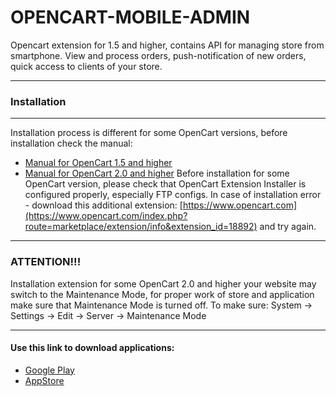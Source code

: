 OPENCART-MOBILE-ADMIN 
=====================
Opencart extension for 1.5 and higher, contains API for managing store from smartphone.
View and process orders, push-notification of new orders, quick access to clients of your store. 
***

###  Installation
***
Installation process is different for some OpenCart versions, before installation check the manual:
* [Manual for OpenCart 1.5 and higher](https://opencartapp.pro/opencart-15/)
* [Manual for OpenCart 2.0 and higher](https://opencartapp.pro/opencart-20/)
Before installation for some OpenCart version, please check that OpenCart Extension Installer is configured properly,
especially FTP configs.
In case of installation error - download this additional extension: [https://www.opencart.com](https://www.opencart.com/index.php?route=marketplace/extension/info&extension_id=18892) and try again.

***
### ATTENTION!!!
Installation extension for some OpenCart 2.0 and higher your website may switch to the Maintenance Mode, for proper work of store and application make sure that Maintenance Mode is turned off. 
To make sure: System -> Settings -> Edit -> Server -> Maintenance Mode
***

#### Use this link to download applications:
* [Google Play](https://play.google.com/store/apps/details?id=com.pinta.opencart.opencartmobileadmin)
* [AppStore](https://itunes.apple.com/ua/app/opencart-mobile-admin/id1213731316?l=ru&mt=8)